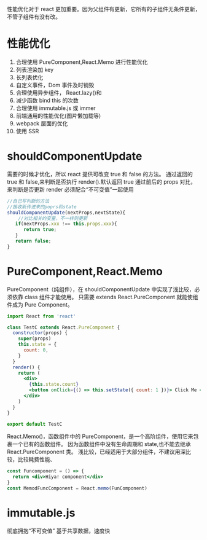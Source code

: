 性能优化对于 react 更加重要。因为父组件有更新，它所有的子组件无条件更新，不管子组件有没有改。

# 性能优化

1. 合理使用 PureComponent,React.Memo 进行性能优化
2. 列表渲染加 key
3. 长列表优化
4. 自定义事件，Dom 事件及时销毁
5. 合理使用异步组件， React.lazy()和<suspense>
6. 减少函数 bind this 的次数
7. 合理使用 immutable.js 或 immer
8. 前端通用的性能优化(图片懒加载等)
9. webpack 层面的优化
10. 使用 SSR

# shouldComponentUpdate

需要的时候才优化，所以 react 提供可改变 true 和 false 的方法。
通过返回的 true 和 false,来判断是否执行 render().默认返回 true
通过前后的 props 对比，来判断是否更新 render
必须配合“不可变值”一起使用

```jsx
//自己写判断的方法
//接收新传进来的poprs和state
shouldComponentUpdate(nextProps,nextState){
    //对比相关的变量，不一样则更新
   if(nextProps.xxx !== this.props.xxx){
      return true;
   }
   return false;
}
```

# PureComponent,React.Memo

PureComponent（纯组件），在 shouldComponentUpdate 中实现了浅比较，必须依靠 class 组件才能使用。
只需要 extends React.PureComponent 就能使组件成为 Pure Component。

```jsx
import React from 'react'

class TestC extends React.PureComponent {
  constructor(props) {
    super(props)
    this.state = {
      count: 0,
    }
  }
  render() {
    return (
      <div>
        {this.state.count}
        <button onClick={() => this.setState({ count: 1 })}> Click Me </button>
      </div>
    )
  }
}

export default TestC
```

React.Memo()，函数组件中的 PureComponent，是一个高阶组件，使用它来包裹一个已有的函数组件。
因为函数组件中没有生命周期和 state,也不能去继承 React.PureComponent 类。
浅比较，已经适用于大部分组件，不建议用深比较，比较耗费性能、

```jsx
const Funcomponent = () => {
  return <div>Hiya! component</div>
}
const MemodFuncComponent = React.memo(FunComponent)
```

# immutable.js

彻底拥抱“不可变值”
基于共享数据，速度快
